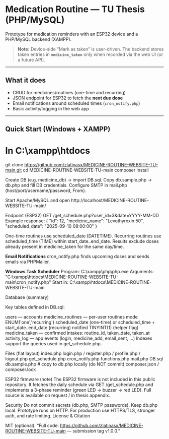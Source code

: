 # Medication Routine — TU Thesis (PHP/MySQL)

Prototype for medication reminders with an ESP32 device and a PHP/MySQL backend (XAMPP).  
> **Note:** Device-side “Mark as taken” is user-driven. The backend stores taken entries in **`medicine_taken`** only when recorded via the web UI (or a future API).

---

## What it does
- CRUD for medicines/routines (one-time and recurring)
- JSON endpoint for ESP32 to fetch the **next due dose**
- Email notifications around scheduled times (`cron_notify.php`)
- Basic activity/logging in the web app

---

## Quick Start (Windows + XAMPP)
# In C:\xampp\htdocs
git clone https://github.com/zlatinasx/MEDICINE-ROUTINE-WEBSITE-TU-main.git
cd MEDICINE-ROUTINE-WEBSITE-TU-main
composer install

Create DB (e.g. medicine_db) → import DB.sql.
Copy db.sample.php → db.php and fill DB credentials.
Configure SMTP in mail.php (host/port/username/password, From).

Start Apache/MySQL and open
http://localhost/MEDICINE-ROUTINE-WEBSITE-TU-main/

Endpoint (ESP32)
GET /get_schedule.php?user_id=3&date=YYYY-MM-DD
Example response:
{
  "id": 12,
  "medicine_name": "Levothyroxin 50",
  "scheduled_date": "2025-09-10 08:00:00"
}

One-time routines use scheduled_date (DATETIME).
Recurring routines use scheduled_time (TIME) within start_date..end_date.
Results exclude doses already present in medicine_taken for the same day/time.


**Email Notifications**
cron_notify.php finds upcoming doses and sends emails via PHPMailer.

**Windows Task Scheduler**
Program:   C:\xampp\php\php.exe
Arguments: "C:\xampp\htdocs\MEDICINE-ROUTINE-WEBSITE-TU-main\cron_notify.php"
Start in:  C:\xampp\htdocs\MEDICINE-ROUTINE-WEBSITE-TU-main

Database (summary)

Key tables defined in DB.sql:

users — accounts
medicine_routines — per-user routines
mode ENUM('one','recurring')
scheduled_date (one-time) or scheduled_time + start_date..end_date (recurring)
notified TINYINT(1) (helper flag)
medicine_taken — confirmed intakes: routine_id, taken_date, taken_at
activity_log — app events (login, medicine_add, email_sent, …)
Indexes support the queries used in get_schedule.php.

Files (flat layout)
index.php
login.php / register.php / profile.php / logout.php
get_schedule.php
cron_notify.php
functions.php
mail.php
DB.sql
db.sample.php    # copy to db.php locally (do NOT commit)
composer.json / composer.lock

ESP32 firmware (note)
The ESP32 firmware is not included in this public repository. It fetches the
daily schedule via GET /get_schedule.php and implements a 3-phase reminder
(green LED → buzzer → red LED). Full source is available on request / in thesis appendix.

Security
Do not commit secrets (db.php, SMTP passwords). Keep db.php local.
Prototype runs on HTTP. For production use HTTPS/TLS, stronger auth, and rate limiting.
License & Citation

MIT (optional).
“Full code: https://github.com/zlatinasx/MEDICINE-ROUTINE-WEBSITE-TU-main
 — submission tag v1.0.0.”


